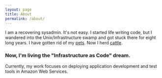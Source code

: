 ```yaml
---
layout: page
title: About
permalink: /about/
---
```


I am a recovering sysadmin.  It's not easy.  I started life writing code, but I
wandered into the Unix/Infrastructure swamp and got stuck there for eight long
years.  I have gotten rid of my
[pets](https://blog.engineyard.com/2014/pets-vs-cattle).  Now I herd
[cattle](http://www.lauradhamilton.com/servers-pets-versus-cattle).

### Now, I'm living the "Infrastructure as Code" dream.

Currently, my work focuses on deploying application development and test tools in
Amazon Web Services.


